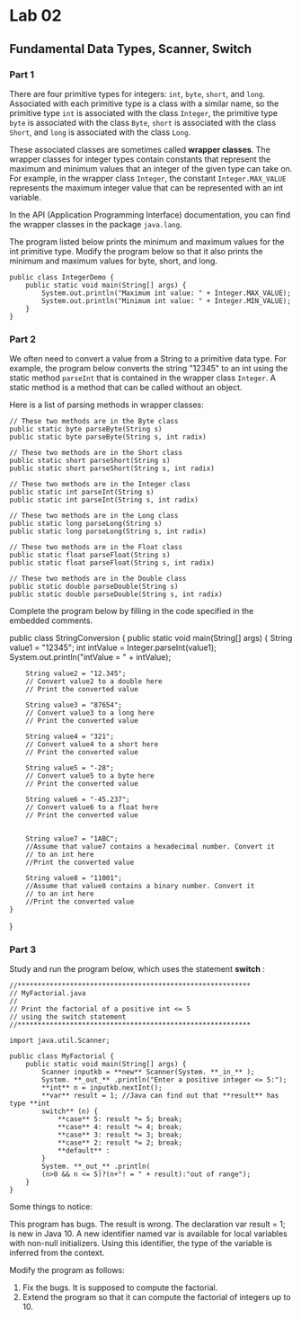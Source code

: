 # Lab 02

## Fundamental Data Types, Scanner, Switch

### Part 1

There are four primitive types for integers: ```int```, ```byte```, ```short```, and ```long```. Associated with each primitive type is a class with a similar name, so the primitive type ```int``` is associated with the class ```Integer```, the primitive type ```byte``` is associated with the class ```Byte```, ```short``` is associated with the class ```Short```, and ```long``` is associated with the class ```Long```.

These associated classes are sometimes called **wrapper classes**. The wrapper classes for integer types contain constants that represent the maximum and minimum values that an integer of the given type can take on. For example, in the wrapper class ```Integer```, the constant ```Integer.MAX_VALUE``` represents the maximum integer value that can be represented with an int variable.

In the API (Application Programming Interface) documentation, you can find the wrapper classes in the package ```java.lang```.

The program listed below prints the minimum and maximum values for the int primitive type. Modify the program below so that it also prints the minimum and maximum values for byte, short, and long.

```
public class IntegerDemo {
    public static void main(String[] args) {
        System.out.println("Maximum int value: " + Integer.MAX_VALUE);
        System.out.println("Minimum int value: " + Integer.MIN_VALUE);
    }
}
```

### Part 2

We often need to convert a value from a String to a primitive data type. For example, the program below converts the string "12345" to an int using the static method ```parseInt``` that is contained in the wrapper class ```Integer```. A static method is a method that can be called without an object.

Here is a list of parsing methods in wrapper classes:

```
// These two methods are in the Byte class
public static byte parseByte(String s)
public static byte parseByte(String s, int radix)

// These two methods are in the Short class
public static short parseShort(String s)
public static short parseShort(String s, int radix)

// These two methods are in the Integer class
public static int parseInt(String s)
public static int parseInt(String s, int radix)

// These two methods are in the Long class
public static long parseLong(String s)
public static long parseLong(String s, int radix)

// These two methods are in the Float class
public static float parseFloat(String s)
public static float parseFloat(String s, int radix)

// These two methods are in the Double class
public static double parseDouble(String s)
public static double parseDouble(String s, int radix)
```

Complete the program below by filling in the code specified in the embedded comments.

public class StringConversion {
    public static void main(String[] args) {
        String value1 = "12345";
        int intValue = Integer.parseInt(value1);
        System.out.println("intValue = " + intValue);

        String value2 = "12.345";
        // Convert value2 to a double here
        // Print the converted value

        String value3 = "87654";
        // Convert value3 to a long here
        // Print the converted value

        String value4 = "321";
        // Convert value4 to a short here
        // Print the converted value

        String value5 = "-28";
        // Convert value5 to a byte here
        // Print the converted value

        String value6 = "-45.237";
        // Convert value6 to a float here
        // Print the converted value


        String value7 = "1ABC";
        //Assume that value7 contains a hexadecimal number. Convert it
        // to an int here
        //Print the converted value

        String value8 = "11001";
        //Assume that value8 contains a binary number. Convert it
        // to an int here
        //Print the converted value
    }
}


### Part 3

Study and run the program below, which uses the statement **switch** :

```
//**********************************************************
// MyFactorial.java
//
// Print the factorial of a positive int <= 5
// using the switch statement
//**********************************************************

import java.util.Scanner;

public class MyFactorial {
    public static void main(String[] args) {
        Scanner inputkb = **new** Scanner(System. **_in_** );
        System. **_out_** .println("Enter a positive integer <= 5:");
        **int** n = inputkb.nextInt();
        **var** result = 1; //Java can find out that **result** has type **int
        switch** (n) {
            **case** 5: result *= 5; break;
            **case** 4: result *= 4; break;
            **case** 3: result *= 3; break;
            **case** 2: result *= 2; break;
            **default** :
        }
        System. **_out_** .println(
        (n>0 && n <= 5)?(n+"! = " + result):"out of range");
    }
}
```

Some things to notice:

This program has bugs. The result is wrong. The declaration var result = 1; is new in Java 10. A new identifier named var is available for local variables with non-null initializers. Using this identifier, the type of the variable is inferred from the context.

Modify the program as follows:

1. Fix the bugs. It is supposed to compute the factorial.
2. Extend the program so that it can compute the factorial of integers up to 10.